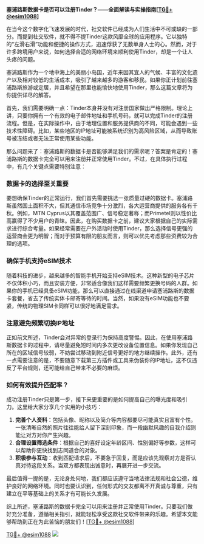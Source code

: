 **塞浦路斯数据卡是否可以注册Tinder？——全面解读与实操指南[[TG💪+ @esim1088](https://t.me/s/esim1088)]**

在当今这个数字化飞速发展的时代，社交软件已经成为人们生活中不可或缺的一部分。而提到社交软件，就不得不提Tinder这款风靡全球的应用程序。它以独特的“左滑右滑”功能和便捷的操作方式，迅速俘获了无数单身人士的心。然而，对于许多跨境用户来说，如何选择合适的网络环境来顺利使用Tinder，却是一个让人头疼的问题。

塞浦路斯作为一个地中海上的美丽小岛国，近年来因其宜人的气候、丰富的文化遗产以及相对较低的生活成本，吸引了越来越多的游客和移民。如果你正计划前往塞浦路斯旅游或定居，并且希望在那里也能愉快地使用Tinder，那么这篇文章将为你提供详尽的解答。

首先，我们需要明确一点：Tinder本身并没有对注册国家做出严格限制。理论上讲，只要你拥有一个有效的电子邮件地址和手机号码，就可以完成Tinder的注册流程。但是，在实际操作中，由于地理位置和服务提供商的不同，可能会遇到一些技术性障碍。比如，某些地区的IP地址可能被系统识别为高风险区域，从而导致账号被冻结或者无法正常使用某些功能。

那么问题来了：塞浦路斯的数据卡是否能够满足我们的需求呢？答案是肯定的！塞浦路斯的数据卡完全可以用来注册并正常使用Tinder。不过，在具体执行过程中，有几个关键点需要特别注意：

### 数据卡的选择至关重要

要想确保Tinder的正常运行，我们首先需要挑选一张质量过硬的数据卡。塞浦路斯虽然国土面积不大，但其通信市场竞争十分激烈，各大运营商提供的服务各有千秋。例如，MTN Cyprus以其覆盖范围广、信号稳定著称；而Primetel则以性价比高赢得了不少用户的青睐。因此，在购买数据卡之前，建议大家根据自己的实际需求进行综合考量。如果经常需要在户外活动时使用Tinder，那么选择信号更强的运营商会更为明智；而对于预算有限的朋友而言，则可以优先考虑那些资费较为合理的选项。

### 确保手机支持eSIM技术

随着科技的进步，越来越多的智能手机开始支持eSIM技术。这种新型的电子芯片不仅体积小巧，而且安装方便，非常适合像我们这样需要频繁更换号码的人群。如果你的手机已经具备eSIM功能，那么可以直接通过在线渠道申请塞浦路斯的数据卡套餐，省去了传统实体卡邮寄等待的时间。当然，如果没有eSIM功能也不要紧，传统的物理SIM卡同样可以很好地满足需求。

### 注意避免频繁切换IP地址

正如前文所述，Tinder会对异常的登录行为保持高度警惕。因此，在使用塞浦路斯数据卡的过程中，请尽量避免短时间内多次更改设备位置信息。如果你发现自己所在的区域信号较弱，不妨尝试移动到附近信号更好的地方继续操作。此外，还有一点需要注意的是，不要随意下载第三方插件或工具来伪装你的IP地址，这不仅违反了平台规则，还可能给自己带来不必要的麻烦。

### 如何有效提升匹配率？

成功注册Tinder只是第一步，接下来更重要的是如何提高自己的曝光度和吸引力。这里给大家分享几个实用的小技巧：

1. **完善个人资料**：包括头像、昵称以及简介等内容都要尽可能真实且富有个性。一张清晰自然的照片往往能给人留下深刻印象，而一段幽默风趣的自我介绍则能让对方对你产生兴趣。
2. **合理设置筛选条件**：根据自己的喜好设定年龄区间、性别偏好等参数，这样可以帮助你更快找到志同道合的对象。
3. **积极参与互动**：收到匹配请求后，不要急于回复，而是应该先观察对方是否认真对待这段关系。当双方都表现出诚意时，再展开进一步交流。

最后值得一提的是，无论身处何地，我们都应该遵守当地法律法规和社会公德，维护良好的网络环境。同时也要认识到，任何形式的交友都离不开真诚与尊重，只有建立在平等基础上的关系才有可能长久发展。

综上所述，塞浦路斯的数据卡完全可以用来注册并正常使用Tinder。只要我们做好充分准备，遵循相关指引，就能轻松享受这款社交软件带来的乐趣。希望本文能够帮助到正在为此苦恼的朋友们！[[TG💪+ @esim1088](https://t.me/s/esim1088)]

[TG💪+ @esim1088](https://t.me/s/esim1088) ![](https://i.postimg.cc/4NQfJmqS/Snipaste-2025-05-13-00-14-12.png)